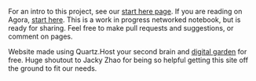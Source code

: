 For an intro to this project, see our [start here page](https://scalingsynthesis.com/). If you are reading on Agora, [start here](https://anagora.org/@scalingsynthesis). This is a work in progress networked notebook, but is ready for sharing. Feel free to make pull requests and suggestions, or comment on pages.

Website made using Quartz.Host your second brain and [digital garden](https://jzhao.xyz/posts/digital-gardening) for free. Huge shoutout to Jacky Zhao for being so helpful getting this site off the ground to fit our needs.
